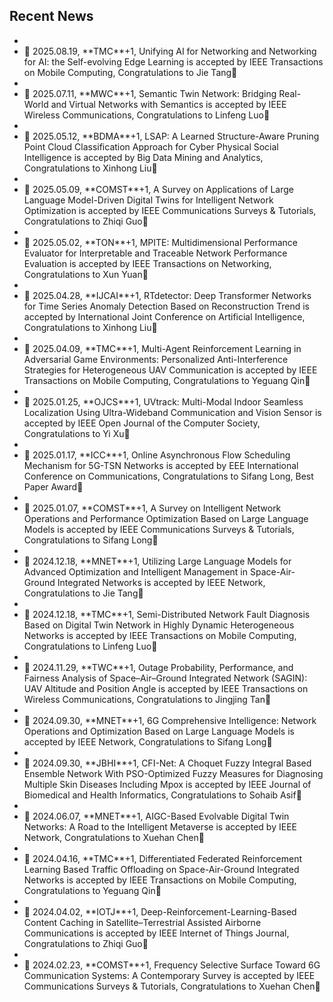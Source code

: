 ## Recent News
- <li>📢 2025.08.19, **TMC**+1, Unifying AI for Networking and Networking for AI: the Self-evolving Edge Learning is accepted by IEEE Transactions on Mobile Computing, Congratulations to Jie Tang🎉</li>
- <li>📢 2025.07.11, **MWC**+1, Semantic Twin Network: Bridging Real-World and Virtual Networks with Semantics is accepted by IEEE Wireless Communications, Congratulations to Linfeng Luo🎉</li>
- <li>📢 2025.05.12, **BDMA**+1, LSAP: A Learned Structure-Aware Pruning Point Cloud Classification Approach for Cyber Physical Social Intelligence is accepted by Big Data Mining and Analytics, Congratulations to Xinhong Liu🎉</li>
- <li>📢 2025.05.09, **COMST**+1, A Survey on Applications of Large Language Model-Driven Digital Twins for Intelligent Network Optimization is accepted by IEEE Communications Surveys & Tutorials, Congratulations to Zhiqi Guo🎉</li>
- <li>📢 2025.05.02, **TON**+1, MPITE: Multidimensional Performance Evaluator for Interpretable and Traceable Network Performance Evaluation is accepted by IEEE Transactions on Networking, Congratulations to Xun Yuan🎉</li>
- <li>📢 2025.04.28, **IJCAI**+1, RTdetector: Deep Transformer Networks for Time Series Anomaly Detection Based on Reconstruction Trend is accepted by International Joint Conference on Artificial Intelligence, Congratulations to Xinhong Liu🎉</li>
- <li>📢 2025.04.09, **TMC**+1, Multi-Agent Reinforcement Learning in Adversarial Game Environments: Personalized Anti-Interference Strategies for Heterogeneous UAV Communication is accepted by IEEE Transactions on Mobile Computing, Congratulations to Yeguang Qin🎉</li> 
- <li>📢 2025.01.25, **OJCS**+1, UVtrack: Multi-Modal Indoor Seamless Localization Using Ultra-Wideband Communication and Vision Sensor is accepted by IEEE Open Journal of the Computer Society, Congratulations to Yi Xu🎉</li>
- <li>📢 2025.01.17, **ICC**+1, Online Asynchronous Flow Scheduling Mechanism for 5G-TSN Networks is accepted by EEE International Conference on Communications, Congratulations to Sifang Long, Best Paper Award🎉</li>
- <li>📢 2025.01.07, **COMST**+1, A Survey on Intelligent Network Operations and Performance Optimization Based on Large Language Models is accepted by  IEEE Communications Surveys & Tutorials, Congratulations to Sifang Long🎉</li>
- <li>📢 2024.12.18, **MNET**+1, Utilizing Large Language Models for Advanced Optimization and Intelligent Management in Space-Air-Ground Integrated Networks is accepted by IEEE Network, Congratulations to Jie Tang🎉</li> 
- <li>📢 2024.12.18, **TMC**+1, Semi-Distributed Network Fault Diagnosis Based on Digital Twin Network in Highly Dynamic Heterogeneous Networks is accepted by IEEE Transactions on Mobile Computing, Congratulations to Linfeng Luo🎉</li> 
- <li>📢 2024.11.29, **TWC**+1, Outage Probability, Performance, and Fairness Analysis of Space–Air–Ground Integrated Network (SAGIN): UAV Altitude and Position Angle is accepted by IEEE Transactions on Wireless Communications, Congratulations to Jingjing Tan🎉</li> 
- <li>📢 2024.09.30, **MNET**+1, 6G Comprehensive Intelligence: Network Operations and Optimization Based on Large Language Models is accepted by IEEE Network, Congratulations to Sifang Long🎉</li> 
- <li>📢 2024.09.30, **JBHI**+1, CFI-Net: A Choquet Fuzzy Integral Based Ensemble Network With PSO-Optimized Fuzzy Measures for Diagnosing Multiple Skin Diseases Including Mpox is accepted by IEEE Journal of Biomedical and Health Informatics, Congratulations to Sohaib Asif🎉</li> 
- <li>📢 2024.06.07, **MNET**+1, AIGC-Based Evolvable Digital Twin Networks: A Road to the Intelligent Metaverse is accepted by IEEE Network, Congratulations to Xuehan Chen🎉</li> 
- <li>📢 2024.04.16, **TMC**+1, Differentiated Federated Reinforcement Learning Based Traffic Offloading on Space-Air-Ground Integrated Networks is accepted by IEEE Transactions on Mobile Computing, Congratulations to Yeguang Qin🎉</li> 
- <li>📢 2024.04.02, **IOTJ**+1, Deep-Reinforcement-Learning-Based Content Caching in Satellite–Terrestrial Assisted Airborne Communications is accepted by  IEEE Internet of Things Journal, Congratulations to Zhiqi Guo🎉</li> 
- <li>📢 2024.02.23, **COMST**+1, Frequency Selective Surface Toward 6G Communication Systems: A Contemporary Survey is accepted by IEEE Communications Surveys & Tutorials, Congratulations to Xuehan Chen🎉</li> 